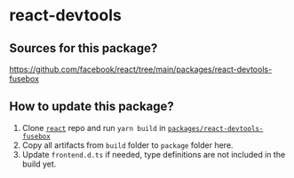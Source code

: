# react-devtools

## Sources for this package?
https://github.com/facebook/react/tree/main/packages/react-devtools-fusebox

## How to update this package?
1. Clone [`react`](https://github.com/facebook/react) repo and run `yarn build` in [`packages/react-devtools-fusebox`](https://github.com/facebook/react/tree/main/packages/react-devtools-fusebox)
2. Copy all artifacts from `build` folder to `package` folder here.
3. Update `frontend.d.ts` if needed, type definitions are not included in the build yet.
